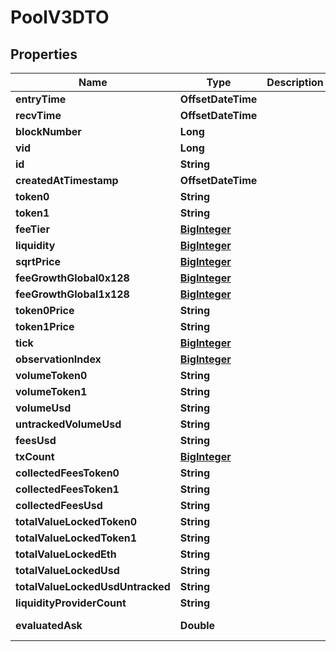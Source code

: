 

# PoolV3DTO


## Properties

Name | Type | Description | Notes
------------ | ------------- | ------------- | -------------
**entryTime** | **OffsetDateTime** |  |  [optional]
**recvTime** | **OffsetDateTime** |  |  [optional]
**blockNumber** | **Long** |  |  [optional]
**vid** | **Long** |  |  [optional]
**id** | **String** |  |  [optional]
**createdAtTimestamp** | **OffsetDateTime** |  |  [optional]
**token0** | **String** |  |  [optional]
**token1** | **String** |  |  [optional]
**feeTier** | [**BigInteger**](BigInteger.md) |  |  [optional]
**liquidity** | [**BigInteger**](BigInteger.md) |  |  [optional]
**sqrtPrice** | [**BigInteger**](BigInteger.md) |  |  [optional]
**feeGrowthGlobal0x128** | [**BigInteger**](BigInteger.md) |  |  [optional]
**feeGrowthGlobal1x128** | [**BigInteger**](BigInteger.md) |  |  [optional]
**token0Price** | **String** |  |  [optional]
**token1Price** | **String** |  |  [optional]
**tick** | [**BigInteger**](BigInteger.md) |  |  [optional]
**observationIndex** | [**BigInteger**](BigInteger.md) |  |  [optional]
**volumeToken0** | **String** |  |  [optional]
**volumeToken1** | **String** |  |  [optional]
**volumeUsd** | **String** |  |  [optional]
**untrackedVolumeUsd** | **String** |  |  [optional]
**feesUsd** | **String** |  |  [optional]
**txCount** | [**BigInteger**](BigInteger.md) |  |  [optional]
**collectedFeesToken0** | **String** |  |  [optional]
**collectedFeesToken1** | **String** |  |  [optional]
**collectedFeesUsd** | **String** |  |  [optional]
**totalValueLockedToken0** | **String** |  |  [optional]
**totalValueLockedToken1** | **String** |  |  [optional]
**totalValueLockedEth** | **String** |  |  [optional]
**totalValueLockedUsd** | **String** |  |  [optional]
**totalValueLockedUsdUntracked** | **String** |  |  [optional]
**liquidityProviderCount** | **String** |  |  [optional]
**evaluatedAsk** | **Double** |  |  [optional] [readonly]



